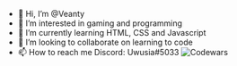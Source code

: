 - 👋 Hi, I’m @Veanty
- 👀 I’m interested in gaming and programming
- 🌱 I’m currently learning HTML, CSS and Javascript
- 💞️ I’m looking to collaborate on learning to code
- 📫 How to reach me Discord: Uwusia#5033
 ![Codewars](https://github.r2v.ch/codewars?user=Veanty)

<!---
Veanty/Veanty is a ✨ special ✨ repository because its `README.md` (this file) appears on your GitHub profile.
You can click the Preview link to take a look at your changes.
--->
